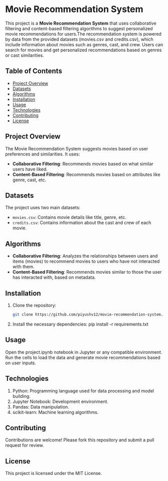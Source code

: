# Movie Recommendation System

This project is a **Movie Recommendation System** that uses collaborative filtering and content-based filtering algorithms to suggest personalized movie recommendations for users.The recommendation system is powered by data from the provided datasets (movies.csv and credits.csv), which include information about movies such as genres, cast, and crew. Users can search for movies and get personalized recommendations based on genres or cast similarities.

## Table of Contents
- [Project Overview](#project-overview)
- [Datasets](#datasets)
- [Algorithms](#algorithms)
- [Installation](#installation)
- [Usage](#usage)
- [Technologies](#technologies)
- [Contributing](#contributing)
- [License](#license)

## Project Overview
The Movie Recommendation System suggests movies based on user preferences and similarities. It uses:
- **Collaborative Filtering**: Recommends movies based on what similar users have liked.
- **Content-Based Filtering**: Recommends movies based on attributes like genre, cast, etc.

## Datasets
The project uses two main datasets:
- `movies.csv`: Contains movie details like title, genre, etc.
- `credits.csv`: Contains information about the cast and crew of each movie.

## Algorithms
- **Collaborative Filtering**: Analyzes the relationships between users and items (movies) to recommend movies to users who have not interacted with them.
- **Content-Based Filtering**: Recommends movies similar to those the user has interacted with, based on metadata.

## Installation
1. Clone the repository:
   ```bash
   git clone https://github.com/piyushv12/movie-recommendation-system.git
2. Install the necessary dependencies:
   pip install -r requirements.txt
## Usage

Open the project.ipynb notebook in Jupyter or any compatible environment.
Run the cells to load the data and generate movie recommendations based on user inputs.

## Technologies

1. Python: Programming language used for data processing and model building.<br>
2. Jupyter Notebook: Development environment.<br>
3. Pandas: Data manipulation.<br>
4. scikit-learn: Machine learning algorithms.<br>

## Contributing

Contributions are welcome! Please fork this repository and submit a pull request for review.

## License

This project is licensed under the MIT License.
